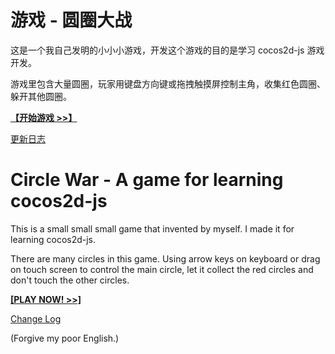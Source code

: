# 游戏 - 圆圈大战

这是一个我自己发明的小小小游戏，开发这个游戏的目的是学习 cocos2d-js 游戏开发。

游戏里包含大量圆圈，玩家用键盘方向键或拖拽触摸屏控制主角，收集红色圆圈、躲开其他圆圈。

**[【开始游戏 >>】](https://benzleung.github.io/circle/)**

[更新日志](https://github.com/BenzLeung/circle/wiki/Change-Log)


# Circle War - A game for learning cocos2d-js

This is a small small small game that invented by myself. I made it for learning cocos2d-js.

There are many circles in this game. Using arrow keys on keyboard or drag on touch screen to control the main circle, let it collect the red circles and don't touch the other circles.

**[[PLAY NOW! >>]](https://benzleung.github.io/circle/)**

[Change Log](https://github.com/BenzLeung/circle/wiki/Change-Log)

(Forgive my poor English.)